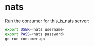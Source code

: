 # nats
Run the consumer for this_is_nats server:
```bash
export USER=<nats username>
export PASS=<nats password>
go run consumer.go
```